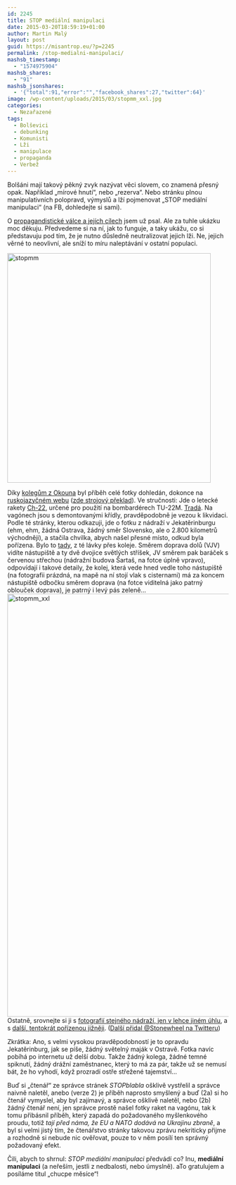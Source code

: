 ```yaml
---
id: 2245
title: STOP mediální manipulaci
date: 2015-03-20T18:59:19+01:00
author: Martin Malý
layout: post
guid: https://misantrop.eu/?p=2245
permalink: /stop-medialni-manipulaci/
mashsb_timestamp:
  - "1574975904"
mashsb_shares:
  - "91"
mashsb_jsonshares:
  - '{"total":91,"error":"","facebook_shares":27,"twitter":64}'
image: /wp-content/uploads/2015/03/stopmm_xxl.jpg
categories:
  - Nezařazené
tags:
  - Bolševici
  - debunking
  - Komunisti
  - Lži
  - manipulace
  - propaganda
  - Verbež
---
```

Bolšáni mají takový pěkný zvyk nazývat věci slovem, co znamená přesný opak. Například &#8222;mírové hnutí&#8220;, nebo &#8222;rezerva&#8220;. Nebo stránku plnou manipulativních polopravd, výmyslů a lží pojmenovat &#8222;STOP mediální manipulaci&#8220; (na FB, dohledejte si sami).

<!--more-->

O [propagandistické válce a jejích cílech](https://misantrop.eu/jen-si-klidne-perte-svoje-pradlo/ "„Jen si klidně perte svoje prádlo!“") jsem už psal. Ale za tuhle ukázku moc děkuju. Předvedeme si na ní, jak to funguje, a taky ukážu, co si představuju pod tím, že je nutno důsledně neutralizovat jejich lži. Ne, jejich věrné to neovlivní, ale sníží to míru naleptávání v ostatní populaci.

[<img class="aligncenter size-full wp-image-2246" src="https://misantrop.eu/wp-content/uploads/2015/03/stopmm.jpg" alt="stopmm" width="463" height="521" srcset="https://misantrop.eu/wp-content/uploads/2015/03/stopmm.jpg 463w, https://misantrop.eu/wp-content/uploads/2015/03/stopmm-178x200.jpg 178w, https://misantrop.eu/wp-content/uploads/2015/03/stopmm-444x500.jpg 444w" sizes="(max-width: 463px) 100vw, 463px" />](https://misantrop.eu/wp-content/uploads/2015/03/stopmm.jpg)

Díky [kolegům z Okouna](https://www.okoun.cz/boards/text%2C_pred_kterym_jsem_se_prave_vyhonil%28la%29.?contextId=1066373939#article-1066373939) byl příběh celé fotky dohledán, dokonce na [ruskojazyčném webu](https://masterok.livejournal.com/1176215.html) ([zde strojový překlad](https://translate.google.com/translate?hl=en&sl=ru&tl=en&u=http%3A%2F%2Fmasterok.livejournal.com%2F1176215.html&sandbox=1)). Ve stručnosti: Jde o letecké rakety [Ch-22](https://www.military.cz/russia/air/weapons/rockets/agm/ch-22/ch-22.htm), určené pro použití na bombardérech TU-22M. [Tradá](https://en.wikipedia.org/wiki/Kh-22). Na vagónech jsou s demontovanými křídly, pravděpodobně je vezou k likvidaci. Podle té stránky, kterou odkazuji, jde o fotku z nádraží v Jekatěrinburgu (ehm, ehm, žádná Ostrava, žádný směr Slovensko, ale o 2.800 kilometrů východněji), a stačila chvilka, abych našel přesné místo, odkud byla pořízena. Bylo to [tady](https://bit.ly/1DGvIZ6), z té lávky přes koleje. Směrem doprava dolů (VJV) vidíte nástupiště a ty dvě dvojice světlých stříšek, JV směrem pak baráček s červenou střechou (nádražní budova Šartaš, na fotce úplně vpravo), odpovídají i takové detaily, že kolej, která vede hned vedle toho nástupiště (na fotografii prázdná, na mapě na ní stojí vlak s cisternami) má za koncem nástupiště odbočku směrem doprava (na fotce viditelná jako patrný oblouček doprava), je patrný i levý pás zeleně&#8230; [<img class="aligncenter size-full wp-image-2247" src="https://misantrop.eu/wp-content/uploads/2015/03/stopmm_xxl.jpg" alt="stopmm_xxl" width="720" height="960" srcset="https://misantrop.eu/wp-content/uploads/2015/03/stopmm_xxl.jpg 720w, https://misantrop.eu/wp-content/uploads/2015/03/stopmm_xxl-150x200.jpg 150w, https://misantrop.eu/wp-content/uploads/2015/03/stopmm_xxl-375x500.jpg 375w" sizes="(max-width: 720px) 100vw, 720px" />](https://misantrop.eu/wp-content/uploads/2015/03/stopmm_xxl.jpg)Ostatně, srovnejte si ji s [fotografií stejného nádraží, jen v lehce jiném úhlu](https://ssl.panoramio.com/photo/29474453), a s [další, tentokrát pořízenou jižněji](https://ssl.panoramio.com/photo/35959363). ([Další přidal @Stonewheel na Twitteru](https://www.google.cz/maps/place/Sverdlovsk-passazhirskiy,+Zheleznodorozhnyy+Vokzal/@56.831179,60.645304,3a,75y,90t/data=!3m5!1e2!3m3!1s102502175!2e1!3e10!4m2!3m1!1s0x43c16e76c40bbeb7:0x77c8a6278c81c742))

Zkrátka: Ano, s velmi vysokou pravděpodobností je to opravdu Jekatěrinburg, jak se píše, žádný světelný maják v Ostravě. Fotka navíc pobíhá po internetu už delší dobu. Takže žádný kolega, žádné temné spiknutí, žádný drážní zaměstnanec, který to má za pár, takže už se nemusí bát, že ho vyhodí, když prozradí ostře střežené tajemství&#8230;

Buď si &#8222;čtenář&#8220; ze správce stránek _STOPblabla_ ošklivě vystřelil a správce naivně naletěl, anebo (verze 2) je příběh naprosto smyšlený a buď (2a) si ho čtenář vymyslel, aby byl zajímavý, a správce ošklivě naletěl, nebo (2b) žádný čtenář není, jen správce prostě našel fotky raket na vagónu, tak k tomu přibásnil příběh, který zapadá do požadovaného myšlenkového proudu, totiž _tají před náma, že EU a NATO dodává na Ukrajinu zbraně_, a byl si velmi jistý tím, že čtenářstvo stránky takovou zprávu nekriticky přijme a rozhodně si nebude nic ověřovat, pouze to v něm posílí ten správný požadovaný efekt.

Čili, abych to shrnul: _STOP mediální manipulaci_ předvádí co? Inu, **mediální manipulaci** (a neřeším, jestli z nedbalosti, nebo úmyslně). aTo gratulujem a posíláme titul &#8222;chucpe měsíce&#8220;!